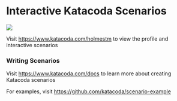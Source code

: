 # Interactive Katacoda Scenarios

[![](http://shields.katacoda.com/katacoda/holmestm/count.svg)](https://www.katacoda.com/holmestm "Get your profile on Katacoda.com")

Visit https://www.katacoda.com/holmestm to view the profile and interactive scenarios

### Writing Scenarios
Visit https://www.katacoda.com/docs to learn more about creating Katacoda scenarios

For examples, visit https://github.com/katacoda/scenario-example
